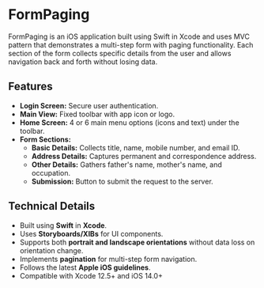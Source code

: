 # FormPaging
FormPaging is an iOS application built using Swift in Xcode and uses MVC pattern that demonstrates a multi-step form with paging functionality. Each section of the form collects specific details from the user and allows navigation back and forth without losing data.

## Features
- **Login Screen:** Secure user authentication.
- **Main View:** Fixed toolbar with app icon or logo.
- **Home Screen:** 4 or 6 main menu options (icons and text) under the toolbar.
- **Form Sections:**
  - **Basic Details:** Collects title, name, mobile number, and email ID.
  - **Address Details:** Captures permanent and correspondence address.
  - **Other Details:** Gathers father's name, mother's name, and occupation.
  - **Submission:** Button to submit the request to the server.

## Technical Details
- Built using **Swift** in **Xcode**.
- Uses **Storyboards/XIBs** for UI components.
- Supports both **portrait and landscape orientations** without data loss on orientation change.
- Implements **pagination** for multi-step form navigation.
- Follows the latest **Apple iOS guidelines**.
- Compatible with Xcode 12.5+ and iOS 14.0+
